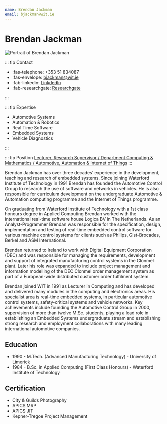 ```yaml
---
name: Brendan Jackman
email: bjackman@wit.ie
---
```


# Brendan Jackman

![Portrait of Brendan Jackman](assets/img/partner/wit/lecturer/brendan-jackman.png "Portrait of Brendan Jackman")

::: tip Contact

- :fas-telephone: +353 51 834087
- :fas-envelope: [bjackman@wit.ie](mailto:bjackman@wit.ie)
- :fab-linkedin: [LinkdedIn](https://www.linkedin.com/in/bjackmanwit/)
- :fab-researchgate: [Researchgate](https://www.researchgate.net/profile/Brendan_Jackman)

:::

::: tip Expertise

- Automotive Systems
- Automation & Robotics
- Real Time Software
- Embedded Systems
- Vehicle Diagnostics

:::

::: tip Position
[Lecturer, Research Supervisor / Department Computing & Mathematics / Automotive, Automation & Internet of Things](https://www.wit.ie/about_wit/contact_us/staff_directory/brendan_jackman)
:::

Brendan Jackman has over three decades’ experience in the development, teaching and research of embedded systems. Since joining Waterford Institute of Technology in 1991 Brendan has founded the Automotive Control Group to research the use of software and networks in vehicles.
He is also responsible for curriculum development on the undergraduate Automotive & Automation computing programme and the Internet of Things programme.

<!-- more -->

On graduating from Waterford Institute of Technology with a 1st class honours degree in Applied Computing Brendan worked with the international real-time software house Logica BV in The Netherlands.
As an Analyst-Programmer Brendan was responsible for the specification, design, implementation and testing of real-time embedded control software for various machine control systems for clients such as Philips, Gist-Brocades, Berkel and ASM International.

Brendan returned to Ireland to work with Digital Equipment Corporation (DEC) and was responsible for managing the requirements, development and support of integrated manufacturing control systems in the Clonmel plant.
Later his role was expanded to include project management and information modelling of the DEC Clonmel order management system as part of a European-wide distributed customer order fulfilment system.

Brendan joined WIT in 1991 as Lecturer in Computing and has developed and delivered many modules in the computing and electronics areas.
His specialist area is real-time embedded systems, in particular automotive control systems, safety-critical systems and vehicle networks.
Key achievements include founding the Automotive Control Group in 2000, supervision of more than twelve M.Sc. students, playing a lead role in establishing an Embedded Systems undergraduate stream and establishing strong research and employment collaborations with many leading international automotive companies.

## Education

- 1990 - M.Tech. (Advanced Manufacturing Technology) - University of Limerick
- 1984 - B.Sc. in Applied Computing (First Class Honours) - Waterford Institute of Technology

## Certification

- City & Guilds Photography
- APICS MRP
- APICS JIT
- Kepner-Tregoe Project Management

